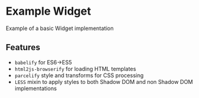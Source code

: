 # Example Widget

Example of a basic Widget implementation

## Features

* `babelify` for ES6->ES5
* `html2js-browserify` for loading HTML templates 
* `parcelify` style and transforms for CSS processing
* `LESS` mixin to apply styles to both Shadow DOM and non Shadow DOM implementations
